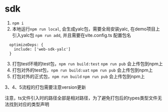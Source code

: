 # sdk

1. `npm i`
2. 本地运行`npm run local`, 会生成yalc包，需要全局安装yalc, 在demo项目上引入yalc包 `npm run add`, 并且需要在vite.config.ts 配置包名 
```
  optimizeDeps: {
    include: ['web-sdk-yalc']
  }

```

3. 打包test环境的test包，`npm run build:test` `npm run pub` 会上传包到npm上
4. 打包对外的test包，`npm run build:uat` `npm run pub` 会上传包到npm上
5. 打包对外的正式包，`npm run build` `npm run pub` 会上传包到npm上

3、4、5流程的打包需要注意version更新

注意，ts文件引入时的路径全部是相对路径，为了避免打包后的types类型文件无法找到对应的类型声明